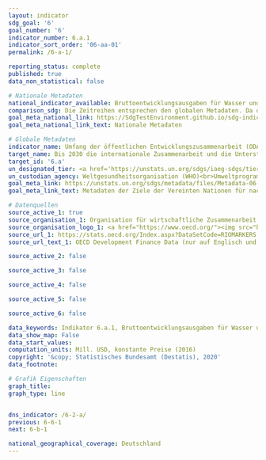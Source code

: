 ```yaml
---
layout: indicator
sdg_goal: '6'
goal_number: '6'
indicator_number: 6.a.1
indicator_sort_order: '06-aa-01'
permalink: /6-a-1/

reporting_status: complete
published: true
data_non_statistical: false

# Nationale Metadaten
national_indicator_available: Bruttoentwicklungsausgaben für Wasser und Sanitär <br> Bruttoentwicklungsausgaben für verwandte Zwecke
comparison_sdg: Die Zeitreihen entsprechen den globalen Metadaten. Da die globalen Metadaten nicht spezifizieren, ob auch "Bruttoentwicklungsausgaben für verwandte Zwecke" dem SDG Indikator zuzurechnen sind, werden diese in einer separaten Zeitreihe geführt.
goal_meta_national_link: https://SdgTestEnvironment.github.io/sdg-indicators/public/MetaDe/6.a.1.pdf
goal_meta_national_link_text: Nationale Metadaten

# Globale Metadaten
indicator_name: Umfang der öffentlichen Entwicklungszusammenarbeit (ODA) für Wasser- und Sanitärversorgung, die Teil eines geregelten öffentlichen Haushaltsplans ist
target_name: Bis 2030 die internationale Zusammenarbeit und die Unterstützung der Entwicklungsländer beim Kapazitätsaufbau für Aktivitäten und Programme im Bereich der Wasser- und Sanitärversorgung ausbauen, einschließlich der Wassersammlung und -speicherung, Entsalzung, effizienten Wassernutzung, Abwasserbehandlung, Wiederaufbereitungs- und Wiederverwendungstechnologien
target_id: '6.a'
un_designated_tier: <a href='https://unstats.un.org/sdgs/iaeg-sdgs/tier-classification/' title='Klicken Sie hier um weitere Informationen zur UN-Tier-Klassifikation zu erhalten.'>Tier I</a>
un_custodian_agency: Weltgesundheitsorganisation (WHO)<br>Umweltprogramm der Vereinten Nationen (UNEP)<br>Organisation für wirtschaftliche Zusammenarbeit und Entwicklung (OECD)
goal_meta_link: https://unstats.un.org/sdgs/metadata/files/Metadata-06-0A-01.pdf
goal_meta_link_text: Metadaten der Ziele der Vereinten Nationen für nachhaltige Entwicklung

# Datenquellen
source_active_1: true
source_organisation_1: Organisation für wirtschaftliche Zusammenarbeit und Entwicklung (OECD)
source_organisation_logo_1: <a href="https://www.oecd.org/"><img src="https://g205sdgs.github.io/sdg-indicators/public/OrgImgDe/oecd.png" alt="Logo oecd" style="height:60px; width:148px"/></a>
source_url_1: https://stats.oecd.org/Index.aspx?DataSetCode=RIOMARKERS
source_url_text_1: OECD Development Finance Data (nur auf Englisch und Französisch verfügbar)

source_active_2: false

source_active_3: false

source_active_4: false

source_active_5: false

source_active_6: false

data_keywords: Indikator 6.a.1, Bruttoentwicklungsausgaben für Wasser und Sanitär, Bruttoentwicklungsausgaben für verwandte Zwecke, Weltgesundheitsorganisation (WHO), Umweltprogramm der Vereinten Nationen (UNEP), Organisation für wirtschaftliche Zusammenarbeit und Entwi
data_show_map: False
data_start_values: 
computation_units: Mill. USD, konstante Preise (2016)
copyright: '&copy; Statistisches Bundesamt (Destatis), 2020'
data_footnote: 

# Grafik Eigenschaften
graph_title: 
graph_type: line


dns_indicator: /6-2-a/
previous: 6-6-1
next: 6-b-1

national_geographical_coverage: Deutschland
---
```


<span></span>